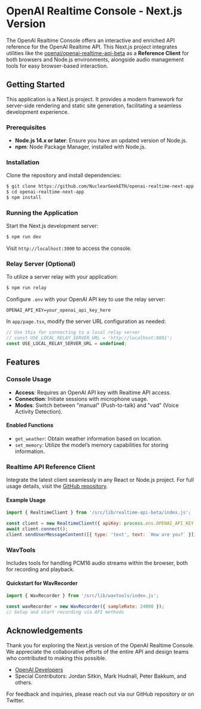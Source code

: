 # OpenAI Realtime Console - Next.js Version

The OpenAI Realtime Console offers an interactive and enriched API reference for the OpenAI Realtime API. This Next.js project integrates utilities like the [openai/openai-realtime-api-beta](https://github.com/openai/openai-realtime-api-beta) as a **Reference Client** for both browsers and Node.js environments, alongside audio management tools for easy browser-based interaction.

## Getting Started

This application is a Next.js project. It provides a modern framework for server-side rendering and static site generation, facilitating a seamless development experience.

### Prerequisites

- **Node.js 14.x or later**: Ensure you have an updated version of Node.js.
- **npm**: Node Package Manager, installed with Node.js.

### Installation

Clone the repository and install dependencies:

```bash
$ git clone https://github.com/NuclearGeekETH/openai-realtime-next-app.git
$ cd openai-realtime-next-app
$ npm install
```

### Running the Application

Start the Next.js development server:

```bash
$ npm run dev
```

Visit `http://localhost:3000` to access the console.

### Relay Server (Optional)

To utilize a server relay with your application:

```bash
$ npm run relay
```

Configure `.env` with your OpenAI API key to use the relay server:

```plaintext
OPENAI_API_KEY=your_openai_api_key_here
```

In `app/page.tsx`, modify the server URL configuration as needed:

```javascript
// Use this for connecting to a local relay server
// const USE_LOCAL_RELAY_SERVER_URL = 'http://localhost:8081';
const USE_LOCAL_RELAY_SERVER_URL = undefined;
```

## Features

### Console Usage

- **Access**: Requires an OpenAI API key with Realtime API access.
- **Connection**: Initiate sessions with microphone usage.
- **Modes**: Switch between &quot;manual&quot; (Push-to-talk) and &quot;vad&quot; (Voice Activity Detection).

#### Enabled Functions

- `get_weather`: Obtain weather information based on location.
- `set_memory`: Utilize the model’s memory capabilities for storing information.

### Realtime API Reference Client

Integrate the latest client seamlessly in any React or Node.js project. For full usage details, visit the [GitHub repository](https://github.com/openai/openai-realtime-api-beta).

#### Example Usage

```javascript
import { RealtimeClient } from '/src/lib/realtime-api-beta/index.js';

const client = new RealtimeClient({ apiKey: process.env.OPENAI_API_KEY });
await client.connect();
client.sendUserMessageContent([{ type: 'text', text: `How are you?` }]);
```

### WavTools

Includes tools for handling PCM16 audio streams within the browser, both for recording and playback.

#### Quickstart for WavRecorder

```javascript
import { WavRecorder } from '/src/lib/wavtools/index.js';

const wavRecorder = new WavRecorder({ sampleRate: 24000 });
// Setup and start recording via API methods
```

## Acknowledgements

Thank you for exploring the Next.js version of the OpenAI Realtime Console. We appreciate the collaborative efforts of the entire API and design teams who contributed to making this possible.

- [OpenAI Developers](https://x.com/OpenAIDevs)
- Special Contributors: Jordan Sitkin, Mark Hudnall, Peter Bakkum, and others.

For feedback and inquiries, please reach out via our GitHub repository or on Twitter.
